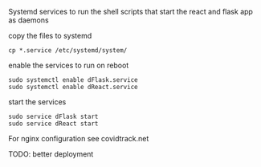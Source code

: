 Systemd services to run the shell scripts that start the react and flask app as daemons

copy the files to systemd
```
cp *.service /etc/systemd/system/
```

enable the services to run on reboot

```
sudo systemctl enable dFlask.service
sudo systemctl enable dReact.service
```

start the services 
```
sudo service dFlask start
sudo service dReact start
```

For nginx configuration see covidtrack.net


TODO: better deployment

